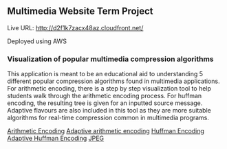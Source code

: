 ## Multimedia Website Term Project

Live URL: http://d2f1k7zacx48az.cloudfront.net/

Deployed using AWS 

### Visualization of popular multimedia compression algorithms

This application is meant to be an educational aid to understanding 5 different popular compression 
algorithms found in multimedia applications. For arithmetic encoding, there is a step by step 
visualization tool to help students walk through the arithmetic encoding process. For huffman encoding, 
the resulting tree is given for an inputted source message. Adaptive flavours are also included in 
this tool as they are more suitable algorithms for real-time compression common in multimedia programs. 

[Arithmetic Encoding](http://www.cs.cmu.edu/~aarti/Class/10704/Intro_Arith_coding.pdf)
[Adaptive arithmetic encoding](https://en.wikipedia.org/wiki/Context-adaptive_binary_arithmetic_coding)
[Huffman Encoding](https://en.wikipedia.org/wiki/Huffman_coding)
[Adaptive Huffman Encoding](https://en.wikipedia.org/wiki/Adaptive_Huffman_coding)
[JPEG](https://en.wikipedia.org/wiki/JPEG)

